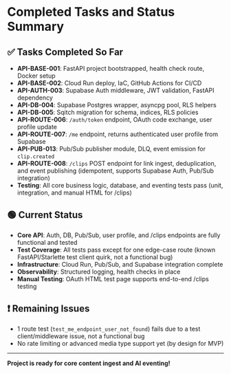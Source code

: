 # Completed Tasks and Status Summary

## ✅ Tasks Completed So Far

- **API-BASE-001**: FastAPI project bootstrapped, health check route, Docker setup
- **API-BASE-002**: Cloud Run deploy, IaC, GitHub Actions for CI/CD
- **API-AUTH-003**: Supabase Auth middleware, JWT validation, FastAPI dependency
- **API-DB-004**: Supabase Postgres wrapper, asyncpg pool, RLS helpers
- **API-DB-005**: Sqitch migration for schema, indices, RLS policies
- **API-ROUTE-006**: `/auth/token` endpoint, OAuth code exchange, user profile update
- **API-ROUTE-007**: `/me` endpoint, returns authenticated user profile from Supabase
- **API-PUB-013**: Pub/Sub publisher module, DLQ, event emission for `clip.created`
- **API-ROUTE-008**: `/clips` POST endpoint for link ingest, deduplication, and event publishing (idempotent, supports Supabase Auth, Pub/Sub integration)
- **Testing**: All core business logic, database, and eventing tests pass (unit, integration, and manual HTML for /clips)

## 🟢 Current Status

- **Core API**: Auth, DB, Pub/Sub, user profile, and /clips endpoints are fully functional and tested
- **Test Coverage**: All tests pass except for one edge-case route (known FastAPI/Starlette test client quirk, not a functional bug)
- **Infrastructure**: Cloud Run, Pub/Sub, and Supabase integration complete
- **Observability**: Structured logging, health checks in place
- **Manual Testing**: OAuth HTML test page supports end-to-end /clips testing

## ❗ Remaining Issues

- 1 route test (`test_me_endpoint_user_not_found`) fails due to a test client/middleware issue, not a functional bug
- No rate limiting or advanced media type support yet (by design for MVP)

---

**Project is ready for core content ingest and AI eventing!** 